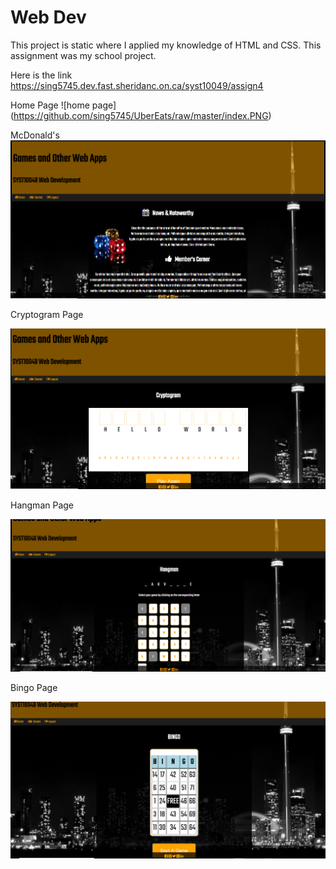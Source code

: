 # Web Dev

This project is static where I applied my knowledge of HTML and CSS. This assignment was my school project.

Here is the link https://sing5745.dev.fast.sheridanc.on.ca/syst10049/assign4

Home Page
![home page]
(https://github.com/sing5745/UberEats/raw/master/index.PNG)

McDonald's 
![mcd page](https://github.com/sing5745/WebDev/raw/master/screenshots/index.PNG)

Cryptogram Page

![mcd pag](https://github.com/sing5745/WebDev/raw/master/screenshots/cryptogram.PNG)

Hangman Page

![mcd pag](https://github.com/sing5745/WebDev/raw/master/screenshots/hangman.PNG)


Bingo Page

![mcd pag](https://github.com/sing5745/WebDev/raw/master/screenshots/bingo.PNG)


